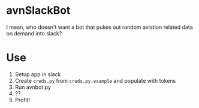 avnSlackBot
===========

I mean, who doesn't want a bot that pukes out random aviation related data on demand into slack?



# Use
1. Setup app in slack
1. Create `creds.py` from `creds.py.example` and populate with tokens
1. Run avnbot.py
1. ??
1. Profit!